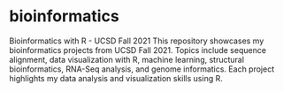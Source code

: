 # bioinformatics
Bioinformatics with R - UCSD Fall 2021 This repository showcases my bioinformatics projects from UCSD Fall 2021. Topics include sequence alignment, data visualization with R, machine learning, structural bioinformatics, RNA-Seq analysis, and genome informatics. Each project highlights my data analysis and visualization skills using R.
